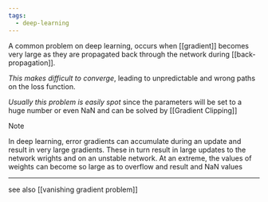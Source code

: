 ```yaml
---
tags:
  - deep-learning
---
```

A common problem on deep learning, occurs when [[gradient]] becomes very large as they are propagated back through the network during [[back-propagation]].

*This makes difficult to converge*, leading to unpredictable and wrong paths on the loss function.

*Usually this problem is easily spot* since the parameters will be set to a huge number or even NaN and can be solved by [[Gradient Clipping]]

>[!note]
>In deep learning, error gradients can accumulate during an update and result in very large gradients. These in turn result in large updates to the network wrights and on an unstable network. At an extreme, the values of weights can become so large as to overflow and result and NaN values 

---
see also [[vanishing gradient problem]]